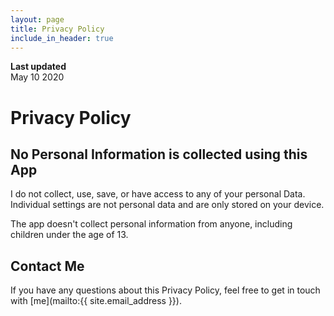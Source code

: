 ```yaml
---
layout: page
title: Privacy Policy
include_in_header: true
---
```


**Last updated**  
May 10 2020

# Privacy Policy

## No Personal Information is collected using this App

I do not collect, use, save, or have access to any of your personal Data.
Individual settings are not personal data and are only stored on your device.

The app doesn't collect personal information from anyone, including children under the age of 13.

## Contact Me

If you have any questions about this Privacy Policy, feel free to get in touch with [me](mailto:{{ site.email_address }}).
